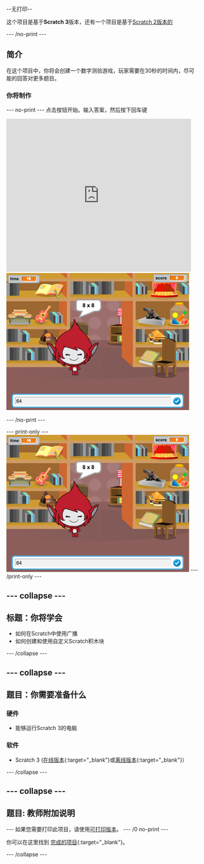 --无打印--

这个项目是基于**Scratch 3**版本，还有一个项目是基于[Scratch 2版本的](https://projects.raspberrypi.org/en/projects/brain-game-scratch2)

\--- /no-print \---

## 简介

在这个项目中，你将会创建一个数字测验游戏，玩家需要在30秒的时间内，尽可能的回答对更多题目。

### 你将制作

\--- no-print \--- 点击按钮开始。输入答案，然后按下<kbd>回车</kbd>键

<div class="scratch-preview">
  <iframe allowtransparency="true" width="485" height="402" src="https://scratch.mit.edu/projects/embed/250234955/?autostart=false" frameborder="0" scrolling="no"></iframe>
  <img src="images/brain-final.png">
</div>

\--- /no-prnt \---

\--- print-only \--- ![Brain Game](images/brain-final.png) \--- /print-only \---

## \--- collapse \---

## 标题：你将学会

+ 如何在Scratch中使用广播
+ 如何创建和使用自定义Scratch积木块

\--- /collapse \---

## \--- collapse \---

## 题目：你需要准备什么

### 硬件

+ 能够运行Scratch 3的电脑

### 软件

+ Scratch 3 ([在线版本](http://rpf.io/scratchon){:target="_blank"}或[离线版本](http://rpf.io/scratchoff){:target="_blank"}）

\--- /collapse \---

## \--- collapse \---

## 题目: 教师附加说明

\--- 如果您需要打印此项目，请使用[可打印版本](https://projects.raspberrypi.org/en/projects/brain-game/print)。 \--- /0 no-print \---

你可以在这里找到 [完成的项目](http://rpf.io/p/en/brain-game-get){:target="_blank"}。

\--- /collapse \---